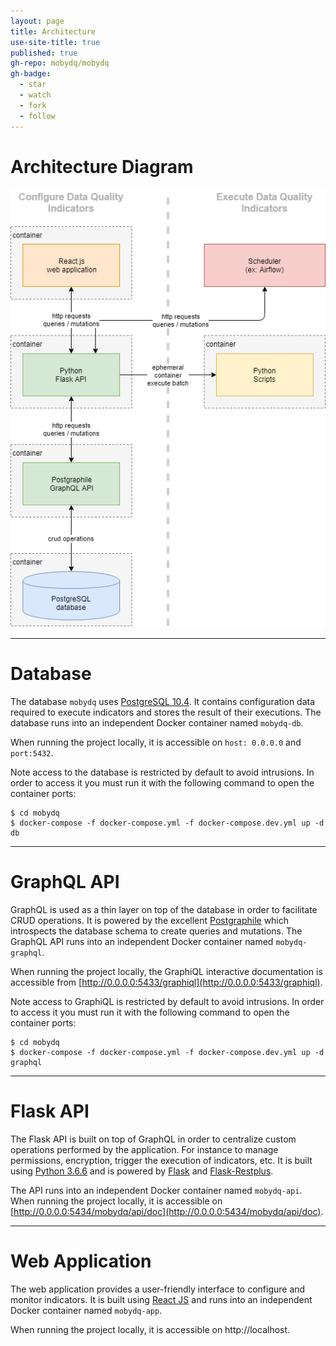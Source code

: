 ```yaml
---
layout: page
title: Architecture
use-site-title: true
published: true
gh-repo: mobydq/mobydq
gh-badge:
  - star
  - watch
  - fork
  - follow
---
```



# Architecture Diagram
![Architecture](/img/architecture.png)


---


# Database
The database `mobydq` uses [PostgreSQL 10.4](https://www.postgresql.org). It contains configuration data required to execute indicators and stores the result of their executions. The database runs into an independent Docker container named `mobydq-db`.


When running the project locally, it is accessible on `host: 0.0.0.0` and `port:5432`.


Note access to the database is restricted by default to avoid intrusions. In order to access it you must run it with the following command to open the container ports:
```
$ cd mobydq
$ docker-compose -f docker-compose.yml -f docker-compose.dev.yml up -d db
```


---


# GraphQL API
GraphQL is used as a thin layer on top of the database in order to facilitate CRUD operations. It is powered by the excellent [Postgraphile](https://www.graphile.org/postgraphile) which introspects the database schema to create queries and mutations. The GraphQL API runs into an independent Docker container named `mobydq-graphql`.


When running the project locally, the GraphiQL interactive documentation is accessible from [http://0.0.0.0:5433/graphiql](http://0.0.0.0:5433/graphiql).


Note access to GraphiQL is restricted by default to avoid intrusions. In order to access it you must run it with the following command to open the container ports:
```
$ cd mobydq
$ docker-compose -f docker-compose.yml -f docker-compose.dev.yml up -d graphql
```


---


# Flask API
The Flask API is built on top of GraphQL in order to centralize custom operations performed by the application. For instance to manage permissions, encryption, trigger the execution of indicators, etc. It is built using [Python 3.6.6](https://www.python.org) and is powered by [Flask](http://flask.pocoo.org) and [Flask-Restplus](https://flask-restplus.readthedocs.io).


The API runs into an independent Docker container named `mobydq-api`. When running the project locally, it is accessible on [http://0.0.0.0:5434/mobydq/api/doc](http://0.0.0.0:5434/mobydq/api/doc).


---


# Web Application
The web application provides a user-friendly interface to configure and monitor indicators. It is built using [React JS](https://reactjs.org/) and runs into an independent Docker container named `mobydq-app`.


When running the project locally, it is accessible on http://localhost.
